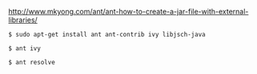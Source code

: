http://www.mkyong.com/ant/ant-how-to-create-a-jar-file-with-external-libraries/

```console
$ sudo apt-get install ant ant-contrib ivy libjsch-java
```

```console
$ ant ivy
```

```console
$ ant resolve
```

